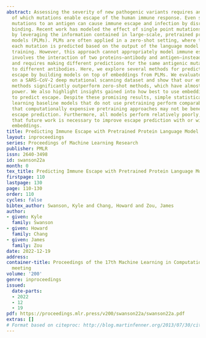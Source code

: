 ```yaml
---
abstract: Assessing the severity of new pathogenic variants requires an understanding
  of which mutations enable escape of the human immune response. Even single point
  mutations to an antigen can cause immune escape and infection by disrupting antibody
  binding. Recent work has modeled the effect of single point mutations on proteins
  by leveraging the information contained in large-scale, pretrained protein language
  models (PLMs). PLMs are often applied in a zero-shot setting, where the effect of
  each mutation is predicted based on the output of the language model with no additional
  training. However, this approach cannot appropriately model immune escape, which
  involves the interaction of two proteins—antibody and antigen—instead of one protein
  and requires making different predictions for the same antigenic mutation in response
  to different antibodies. Here, we explore several methods for predicting immune
  escape by building models on top of embeddings from PLMs. We evaluate our methods
  on a SARS-CoV-2 deep mutational scanning dataset and show that our embedding-based
  methods significantly outperform zero-shot methods, which have almost no predictive
  power. We also highlight insights gained into how best to use embeddings from PLMs
  to predict escape. Despite these promising results, simple statistical and machine
  learning baseline models that do not use pretraining perform comparably, showing
  that computationally expensive pretraining approaches may not be beneficial for
  escape prediction. Furthermore, all models perform relatively poorly, indicating
  that future work is necessary to improve escape prediction with or without pretrained
  embeddings.
title: Predicting Immune Escape with Pretrained Protein Language Model Embeddings
layout: inproceedings
series: Proceedings of Machine Learning Research
publisher: PMLR
issn: 2640-3498
id: swanson22a
month: 0
tex_title: Predicting Immune Escape with Pretrained Protein Language Model Embeddings
firstpage: 110
lastpage: 130
page: 110-130
order: 110
cycles: false
bibtex_author: Swanson, Kyle and Chang, Howard and Zou, James
author:
- given: Kyle
  family: Swanson
- given: Howard
  family: Chang
- given: James
  family: Zou
date: 2022-12-19
address:
container-title: Proceedings of the 17th Machine Learning in Computational Biology
  meeting
volume: '200'
genre: inproceedings
issued:
  date-parts:
  - 2022
  - 12
  - 19
pdf: https://proceedings.mlr.press/v200/swanson22a/swanson22a.pdf
extras: []
# Format based on citeproc: http://blog.martinfenner.org/2013/07/30/citeproc-yaml-for-bibliographies/
---
```


